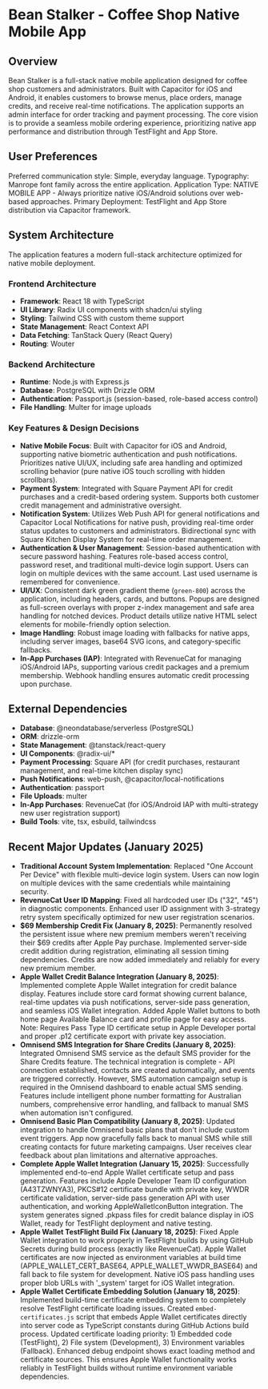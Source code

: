 # Bean Stalker - Coffee Shop Native Mobile App

## Overview
Bean Stalker is a full-stack native mobile application designed for coffee shop customers and administrators. Built with Capacitor for iOS and Android, it enables customers to browse menus, place orders, manage credits, and receive real-time notifications. The application supports an admin interface for order tracking and payment processing. The core vision is to provide a seamless mobile ordering experience, prioritizing native app performance and distribution through TestFlight and App Store.

## User Preferences
Preferred communication style: Simple, everyday language.
Typography: Manrope font family across the entire application.
Application Type: NATIVE MOBILE APP - Always prioritize native iOS/Android solutions over web-based approaches.
Primary Deployment: TestFlight and App Store distribution via Capacitor framework.

## System Architecture
The application features a modern full-stack architecture optimized for native mobile deployment.

### Frontend Architecture
- **Framework**: React 18 with TypeScript
- **UI Library**: Radix UI components with shadcn/ui styling
- **Styling**: Tailwind CSS with custom theme support
- **State Management**: React Context API
- **Data Fetching**: TanStack Query (React Query)
- **Routing**: Wouter

### Backend Architecture
- **Runtime**: Node.js with Express.js
- **Database**: PostgreSQL with Drizzle ORM
- **Authentication**: Passport.js (session-based, role-based access control)
- **File Handling**: Multer for image uploads

### Key Features & Design Decisions
- **Native Mobile Focus**: Built with Capacitor for iOS and Android, supporting native biometric authentication and push notifications. Prioritizes native UI/UX, including safe area handling and optimized scrolling behavior (pure native iOS touch scrolling with hidden scrollbars).
- **Payment System**: Integrated with Square Payment API for credit purchases and a credit-based ordering system. Supports both customer credit management and administrative oversight.
- **Notification System**: Utilizes Web Push API for general notifications and Capacitor Local Notifications for native push, providing real-time order status updates to customers and administrators. Bidirectional sync with Square Kitchen Display System for real-time order management.
- **Authentication & User Management**: Session-based authentication with secure password hashing. Features role-based access control, password reset, and traditional multi-device login support. Users can login on multiple devices with the same account. Last used username is remembered for convenience.
- **UI/UX**: Consistent dark green gradient theme (`green-800`) across the application, including headers, cards, and buttons. Popups are designed as full-screen overlays with proper z-index management and safe area handling for notched devices. Product details utilize native HTML select elements for mobile-friendly option selection.
- **Image Handling**: Robust image loading with fallbacks for native apps, including server images, base64 SVG icons, and category-specific fallbacks.
- **In-App Purchases (IAP)**: Integrated with RevenueCat for managing iOS/Android IAPs, supporting various credit packages and a premium membership. Webhook handling ensures automatic credit processing upon purchase.

## External Dependencies
- **Database**: @neondatabase/serverless (PostgreSQL)
- **ORM**: drizzle-orm
- **State Management**: @tanstack/react-query
- **UI Components**: @radix-ui/*
- **Payment Processing**: Square API (for credit purchases, restaurant management, and real-time kitchen display sync)
- **Push Notifications**: web-push, @capacitor/local-notifications
- **Authentication**: passport
- **File Uploads**: multer
- **In-App Purchases**: RevenueCat (for iOS/Android IAP with multi-strategy new user registration support)
- **Build Tools**: vite, tsx, esbuild, tailwindcss

## Recent Major Updates (January 2025)
- **Traditional Account System Implementation**: Replaced "One Account Per Device" with flexible multi-device login system. Users can now login on multiple devices with the same credentials while maintaining security.
- **RevenueCat User ID Mapping**: Fixed all hardcoded user IDs ("32", "45") in diagnostic components. Enhanced user ID assignment with 3-strategy retry system specifically optimized for new user registration scenarios.
- **$69 Membership Credit Fix (January 8, 2025)**: Permanently resolved the persistent issue where new premium members weren't receiving their $69 credits after Apple Pay purchase. Implemented server-side credit addition during registration, eliminating all session timing dependencies. Credits are now added immediately and reliably for every new premium member.
- **Apple Wallet Credit Balance Integration (January 8, 2025)**: Implemented complete Apple Wallet integration for credit balance display. Features include store card format showing current balance, real-time updates via push notifications, server-side pass generation, and seamless iOS Wallet integration. Added Apple Wallet buttons to both home page Available Balance card and profile page for easy access. Note: Requires Pass Type ID certificate setup in Apple Developer portal and proper .p12 certificate export with private key association.
- **Omnisend SMS Integration for Share Credits (January 8, 2025)**: Integrated Omnisend SMS service as the default SMS provider for the Share Credits feature. The technical integration is complete - API connection established, contacts are created automatically, and events are triggered correctly. However, SMS automation campaign setup is required in the Omnisend dashboard to enable actual SMS sending. Features include intelligent phone number formatting for Australian numbers, comprehensive error handling, and fallback to manual SMS when automation isn't configured.
- **Omnisend Basic Plan Compatibility (January 8, 2025)**: Updated integration to handle Omnisend basic plans that don't include custom event triggers. App now gracefully falls back to manual SMS while still creating contacts for future marketing campaigns. User receives clear feedback about plan limitations and alternative approaches.
- **Complete Apple Wallet Integration (January 15, 2025)**: Successfully implemented end-to-end Apple Wallet certificate setup and pass generation. Features include Apple Developer Team ID configuration (A43TZWNYA3), PKCS#12 certificate bundle with private key, WWDR certificate validation, server-side pass generation API with user authentication, and working AppleWalletIconButton integration. The system generates signed .pkpass files for credit balance display in iOS Wallet, ready for TestFlight deployment and native testing.
- **Apple Wallet TestFlight Build Fix (January 18, 2025)**: Fixed Apple Wallet integration to work properly in TestFlight builds by using GitHub Secrets during build process (exactly like RevenueCat). Apple Wallet certificates are now injected as environment variables at build time (APPLE_WALLET_CERT_BASE64, APPLE_WALLET_WWDR_BASE64) and fall back to file system for development. Native iOS pass handling uses proper blob URLs with '_system' target for iOS Wallet integration.
- **Apple Wallet Certificate Embedding Solution (January 18, 2025)**: Implemented build-time certificate embedding system to completely resolve TestFlight certificate loading issues. Created `embed-certificates.js` script that embeds Apple Wallet certificates directly into server code as TypeScript constants during GitHub Actions build process. Updated certificate loading priority: 1) Embedded code (TestFlight), 2) File system (Development), 3) Environment variables (Fallback). Enhanced debug endpoint shows exact loading method and certificate sources. This ensures Apple Wallet functionality works reliably in TestFlight builds without runtime environment variable dependencies.